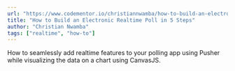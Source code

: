 ```yaml
---
url: "https://www.codementor.io/christiannwamba/how-to-build-an-electronic-realtime-poll-in-5-steps-es41iluc9"
title: "How to Build an Electronic Realtime Poll in 5 Steps"
author: "Christian Nwamba"
tags: ["realtime", "how-to"]
---
```


How to seamlessly add realtime features to your polling app using Pusher while visualizing the data on a chart using CanvasJS.

